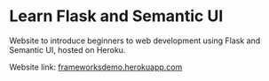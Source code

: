 # Learn Flask and Semantic UI
Website to introduce beginners to web development using Flask and Semantic UI, hosted on Heroku.

Website link: [frameworksdemo.herokuapp.com](https://frameworksdemo.herokuapp.com/)
